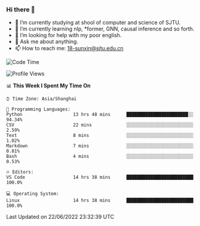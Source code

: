 ### Hi there 👋

<!--
**sunxin000/sunxin000** is a ✨ _special_ ✨ repository because its `README.md` (this file) appears on your GitHub profile.

Here are some ideas to get you started:

- 🔭 I’m currently working on ...
- 🌱 I’m currently learning ...
- 👯 I’m looking to collaborate on ...
- 🤔 I’m looking for help with ...
- 💬 Ask me about ...
- 📫 How to reach me: ...
- 😄 Pronouns: ...
- ⚡ Fun fact: ...
-->
- 🏫 I’m currently studying at shool of computer and science of SJTU.
- 🌱 I’m currently learning nlp, \*former, GNN, causal inference and so forth.
- 🤔 I’m looking for help with my poor english.
- 💬 Ask me about anything.
- 📫 How to reach me: 18-sunxin@sjtu.edu.cn
<!--START_SECTION:waka-->
![Code Time](http://img.shields.io/badge/Code%20Time-219%20hrs%2034%20mins-blue)

![Profile Views](http://img.shields.io/badge/Profile%20Views-0-blue)

📊 **This Week I Spent My Time On** 

```text
⌚︎ Time Zone: Asia/Shanghai

💬 Programming Languages: 
Python                   13 hrs 48 mins      ███████████████████████░░   94.34% 
CSV                      22 mins             ░░░░░░░░░░░░░░░░░░░░░░░░░   2.59% 
Text                     8 mins              ░░░░░░░░░░░░░░░░░░░░░░░░░   1.02% 
Markdown                 7 mins              ░░░░░░░░░░░░░░░░░░░░░░░░░   0.81% 
Bash                     4 mins              ░░░░░░░░░░░░░░░░░░░░░░░░░   0.53%

🔥 Editors: 
VS Code                  14 hrs 38 mins      █████████████████████████   100.0%

💻 Operating System: 
Linux                    14 hrs 38 mins      █████████████████████████   100.0%

```


 Last Updated on 22/06/2022 23:32:39 UTC
<!--END_SECTION:waka-->
